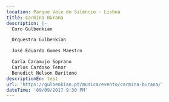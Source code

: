 ```yaml
---
location: Parque Vale do Silêncio - Lisboa
title: Carmina Burana
description: |-
  Coro Gulbenkian

  Orquestra Gulbenkian

  José Eduardo Gomes Maestro

  Carla Caramujo Soprano
  Carlos Cardoso Tenor
  Benedict Nelson Barítono
descriptionEn: test
url: 'https://gulbenkian.pt/musica/evento/carmina-burana/'
dateTime: '09/09/2017 9:30 PM'
---
```



